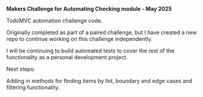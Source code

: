 **Makers Challenge for Automating Checking module - May 2025**

TodoMVC automation challenge code.

Originally completed as part of a paired challenge, but I have created a new repo to continue working on this challenge independently.

I will be continuing to build automated tests to cover the rest of the functionality as a personal development project. 

Next steps:

Adding in methods for finding items by list, boundary and edge cases and filtering functionality. 
